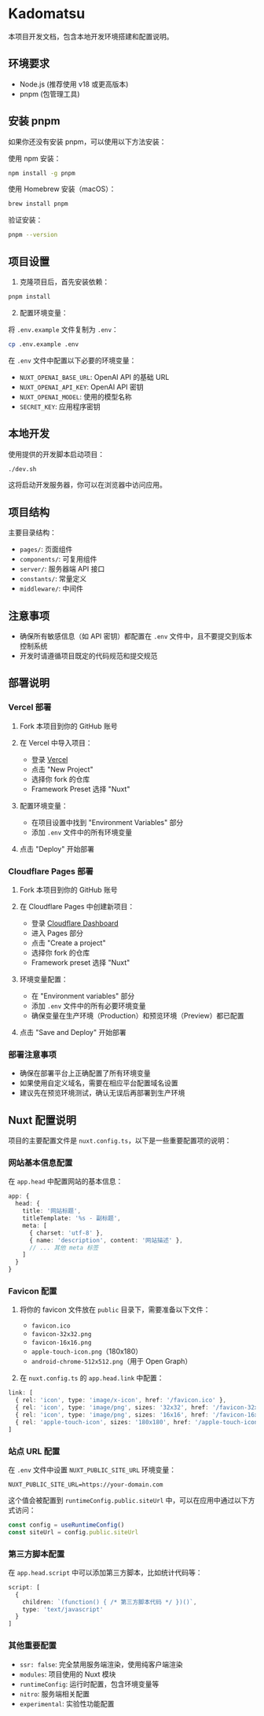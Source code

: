 # Kadomatsu

本项目开发文档，包含本地开发环境搭建和配置说明。

## 环境要求

- Node.js (推荐使用 v18 或更高版本)
- pnpm (包管理工具)

## 安装 pnpm

如果你还没有安装 pnpm，可以使用以下方法安装：

使用 npm 安装：
```bash
npm install -g pnpm
```

使用 Homebrew 安装（macOS）：
```bash
brew install pnpm
```

验证安装：
```bash
pnpm --version
```

## 项目设置

1. 克隆项目后，首先安装依赖：

```bash
pnpm install
```

2. 配置环境变量：

将 `.env.example` 文件复制为 `.env`：

```bash
cp .env.example .env
```

在 `.env` 文件中配置以下必要的环境变量：

- `NUXT_OPENAI_BASE_URL`: OpenAI API 的基础 URL
- `NUXT_OPENAI_API_KEY`: OpenAI API 密钥
- `NUXT_OPENAI_MODEL`: 使用的模型名称
- `SECRET_KEY`: 应用程序密钥

## 本地开发

使用提供的开发脚本启动项目：

```bash
./dev.sh
```

这将启动开发服务器，你可以在浏览器中访问应用。

## 项目结构

主要目录结构：

- `pages/`: 页面组件
- `components/`: 可复用组件
- `server/`: 服务器端 API 接口
- `constants/`: 常量定义
- `middleware/`: 中间件

## 注意事项

- 确保所有敏感信息（如 API 密钥）都配置在 `.env` 文件中，且不要提交到版本控制系统
- 开发时请遵循项目既定的代码规范和提交规范

## 部署说明

### Vercel 部署

1. Fork 本项目到你的 GitHub 账号

2. 在 Vercel 中导入项目：
   - 登录 [Vercel](https://vercel.com)
   - 点击 "New Project"
   - 选择你 fork 的仓库
   - Framework Preset 选择 "Nuxt"

3. 配置环境变量：
   - 在项目设置中找到 "Environment Variables" 部分
   - 添加 `.env` 文件中的所有环境变量

4. 点击 "Deploy" 开始部署

### Cloudflare Pages 部署

1. Fork 本项目到你的 GitHub 账号

2. 在 Cloudflare Pages 中创建新项目：
   - 登录 [Cloudflare Dashboard](https://dash.cloudflare.com)
   - 进入 Pages 部分
   - 点击 "Create a project"
   - 选择你 fork 的仓库
   - Framework preset 选择 "Nuxt"

3. 环境变量配置：
   - 在 "Environment variables" 部分
   - 添加 `.env` 文件中的所有必要环境变量
   - 确保变量在生产环境（Production）和预览环境（Preview）都已配置

4. 点击 "Save and Deploy" 开始部署

### 部署注意事项

- 确保在部署平台上正确配置了所有环境变量
- 如果使用自定义域名，需要在相应平台配置域名设置
- 建议先在预览环境测试，确认无误后再部署到生产环境

## Nuxt 配置说明

项目的主要配置文件是 `nuxt.config.ts`，以下是一些重要配置项的说明：

### 网站基本信息配置

在 `app.head` 中配置网站的基本信息：

```ts
app: {
  head: {
    title: '网站标题',
    titleTemplate: '%s - 副标题',
    meta: [
      { charset: 'utf-8' },
      { name: 'description', content: '网站描述' },
      // ... 其他 meta 标签
    ]
  }
}
```

### Favicon 配置

1. 将你的 favicon 文件放在 `public` 目录下，需要准备以下文件：
   - `favicon.ico`
   - `favicon-32x32.png`
   - `favicon-16x16.png`
   - `apple-touch-icon.png`（180x180）
   - `android-chrome-512x512.png`（用于 Open Graph）

2. 在 `nuxt.config.ts` 的 `app.head.link` 中配置：
```ts
link: [
  { rel: 'icon', type: 'image/x-icon', href: '/favicon.ico' },
  { rel: 'icon', type: 'image/png', sizes: '32x32', href: '/favicon-32x32.png' },
  { rel: 'icon', type: 'image/png', sizes: '16x16', href: '/favicon-16x16.png' },
  { rel: 'apple-touch-icon', sizes: '180x180', href: '/apple-touch-icon.png' },
]
```

### 站点 URL 配置

在 `.env` 文件中设置 `NUXT_PUBLIC_SITE_URL` 环境变量：
```
NUXT_PUBLIC_SITE_URL=https://your-domain.com
```

这个值会被配置到 `runtimeConfig.public.siteUrl` 中，可以在应用中通过以下方式访问：
```ts
const config = useRuntimeConfig()
const siteUrl = config.public.siteUrl
```

### 第三方脚本配置

在 `app.head.script` 中可以添加第三方脚本，比如统计代码等：
```ts
script: [
  {
    children: `(function() { /* 第三方脚本代码 */ })()`,
    type: 'text/javascript'
  }
]
```

### 其他重要配置

- `ssr: false`: 完全禁用服务端渲染，使用纯客户端渲染
- `modules`: 项目使用的 Nuxt 模块
- `runtimeConfig`: 运行时配置，包含环境变量等
- `nitro`: 服务端相关配置
- `experimental`: 实验性功能配置
